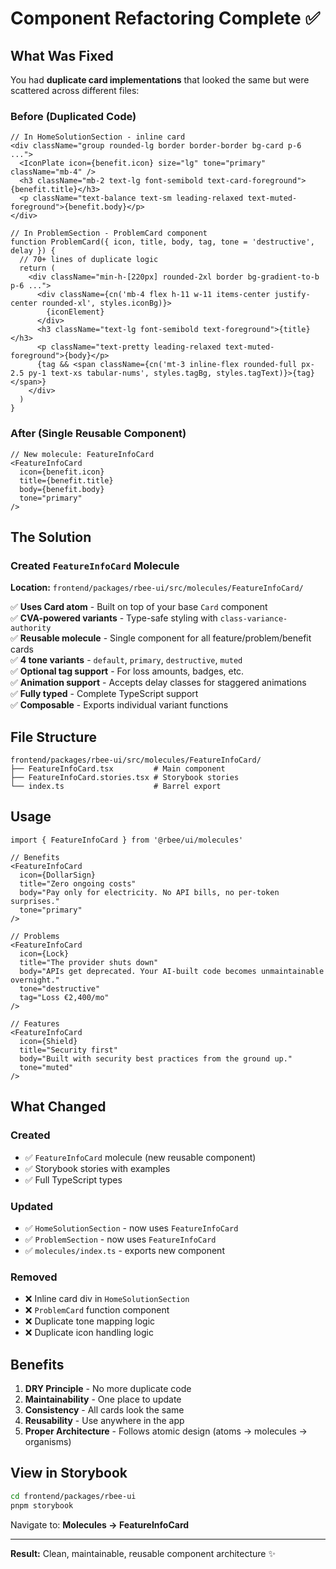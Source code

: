 # Component Refactoring Complete ✅

## What Was Fixed

You had **duplicate card implementations** that looked the same but were scattered across different files:

### Before (Duplicated Code)
```tsx
// In HomeSolutionSection - inline card
<div className="group rounded-lg border border-border bg-card p-6 ...">
  <IconPlate icon={benefit.icon} size="lg" tone="primary" className="mb-4" />
  <h3 className="mb-2 text-lg font-semibold text-card-foreground">{benefit.title}</h3>
  <p className="text-balance text-sm leading-relaxed text-muted-foreground">{benefit.body}</p>
</div>

// In ProblemSection - ProblemCard component
function ProblemCard({ icon, title, body, tag, tone = 'destructive', delay }) {
  // 70+ lines of duplicate logic
  return (
    <div className="min-h-[220px] rounded-2xl border bg-gradient-to-b p-6 ...">
      <div className={cn('mb-4 flex h-11 w-11 items-center justify-center rounded-xl', styles.iconBg)}>
        {iconElement}
      </div>
      <h3 className="text-lg font-semibold text-foreground">{title}</h3>
      <p className="text-pretty leading-relaxed text-muted-foreground">{body}</p>
      {tag && <span className={cn('mt-3 inline-flex rounded-full px-2.5 py-1 text-xs tabular-nums', styles.tagBg, styles.tagText)}>{tag}</span>}
    </div>
  )
}
```

### After (Single Reusable Component)
```tsx
// New molecule: FeatureInfoCard
<FeatureInfoCard
  icon={benefit.icon}
  title={benefit.title}
  body={benefit.body}
  tone="primary"
/>
```

## The Solution

### Created `FeatureInfoCard` Molecule
**Location:** `frontend/packages/rbee-ui/src/molecules/FeatureInfoCard/`

✅ **Uses Card atom** - Built on top of your base `Card` component  
✅ **CVA-powered variants** - Type-safe styling with `class-variance-authority`  
✅ **Reusable molecule** - Single component for all feature/problem/benefit cards  
✅ **4 tone variants** - `default`, `primary`, `destructive`, `muted`  
✅ **Optional tag support** - For loss amounts, badges, etc.  
✅ **Animation support** - Accepts delay classes for staggered animations  
✅ **Fully typed** - Complete TypeScript support  
✅ **Composable** - Exports individual variant functions 

## File Structure

```
frontend/packages/rbee-ui/src/molecules/FeatureInfoCard/
├── FeatureInfoCard.tsx         # Main component
├── FeatureInfoCard.stories.tsx # Storybook stories
└── index.ts                    # Barrel export
```

## Usage

```tsx
import { FeatureInfoCard } from '@rbee/ui/molecules'

// Benefits
<FeatureInfoCard
  icon={DollarSign}
  title="Zero ongoing costs"
  body="Pay only for electricity. No API bills, no per-token surprises."
  tone="primary"
/>

// Problems
<FeatureInfoCard
  icon={Lock}
  title="The provider shuts down"
  body="APIs get deprecated. Your AI-built code becomes unmaintainable overnight."
  tone="destructive"
  tag="Loss €2,400/mo"
/>

// Features
<FeatureInfoCard
  icon={Shield}
  title="Security first"
  body="Built with security best practices from the ground up."
  tone="muted"
/>
```

## What Changed

### Created
- ✅ `FeatureInfoCard` molecule (new reusable component)
- ✅ Storybook stories with examples
- ✅ Full TypeScript types

### Updated
- ✅ `HomeSolutionSection` - now uses `FeatureInfoCard`
- ✅ `ProblemSection` - now uses `FeatureInfoCard`
- ✅ `molecules/index.ts` - exports new component

### Removed
- ❌ Inline card div in `HomeSolutionSection`
- ❌ `ProblemCard` function component
- ❌ Duplicate tone mapping logic
- ❌ Duplicate icon handling logic

## Benefits

1. **DRY Principle** - No more duplicate code
2. **Maintainability** - One place to update
3. **Consistency** - All cards look the same
4. **Reusability** - Use anywhere in the app
5. **Proper Architecture** - Follows atomic design (atoms → molecules → organisms)

## View in Storybook

```bash
cd frontend/packages/rbee-ui
pnpm storybook
```

Navigate to: **Molecules → FeatureInfoCard**

---

**Result:** Clean, maintainable, reusable component architecture ✨
